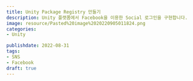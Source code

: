 ```yaml
---
title: Unity Package Registry 만들기
description: Unity 플랫폼에서 Facebook을 이용한 Social 로그인을 구현합니다.
image: resource/Pasted%20image%2020220905011824.png
categories: 
- Unity 

publishdate: 2022-08-31
tags:
- SNS
- Facebook
draft: true
---
```

